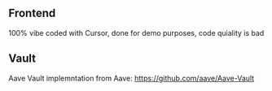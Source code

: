 ## Frontend

100% vibe coded with Cursor, done for demo purposes, code quiality is bad

## Vault

Aave Vault implemntation from Aave: https://github.com/aave/Aave-Vault
